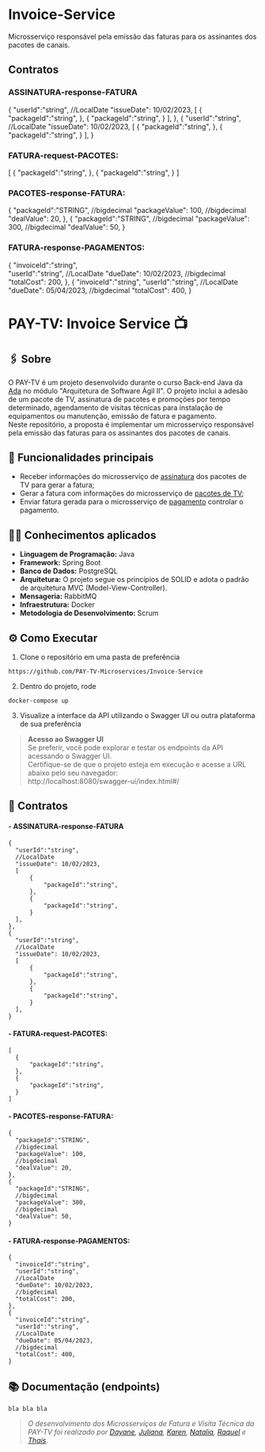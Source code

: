 # Invoice-Service
Microsserviço responsável pela emissão das faturas para os assinantes dos pacotes de canais.

## Contratos
### ASSINATURA-response-FATURA
{
    "userId":"string",
    //LocalDate
    "issueDate": 10/02/2023,
    [
        {
            "packageId":"string",
        },
        {
            "packageId":"string",
        }
    ],
},
{
    "userId":"string",
    //LocalDate
    "issueDate": 10/02/2023,
    [
        {
            "packageId":"string",
        },
        {
            "packageId":"string",
        }
    ],
}

### FATURA-request-PACOTES:
[
    {
        "packageId":"string",
    },
    {
        "packageId":"string",
    }
]

### PACOTES-response-FATURA:
{
    "packageId":"STRING",
    //bigdecimal
    "packageValue": 100,
    //bigdecimal
    "dealValue": 20,
},
{
    "packageId":"STRING",
    //bigdecimal
    "packageValue": 300,
    //bigdecimal
    "dealValue": 50,
}

### FATURA-response-PAGAMENTOS:
{
    "invoiceId":"string",   
    "userId":"string",
    //LocalDate
    "dueDate": 10/02/2023,
    //bigdecimal
    "totalCost": 200,
},
{
    "invoiceId":"string",
    "userId":"string",
    //LocalDate
    "dueDate": 05/04/2023,
    //bigdecimal
    "totalCost": 400,
}

# PAY-TV: Invoice Service 📺

## :paperclips: Sobre

O PAY-TV é um projeto desenvolvido durante o curso Back-end Java da [Ada](https://ada.tech/) no módulo "Arquitetura de Software Ágil II". O projeto inclui a adesão de um pacote de TV, assinatura de pacotes e promoções por tempo determinado, agendamento de visitas técnicas para instalação de equipamentos ou manutenção, emissão de fatura e pagamento.<br>
Neste repositório, a proposta é implementar um microsserviço responsável pela emissão das faturas para os assinantes dos pacotes de canais.

## :pushpin: Funcionalidades principais

- Receber informações do microsserviço de [assinatura](https://github.com/Ar3secchim/Channel-Subscription-Service) dos pacotes de TV para gerar a fatura;
- Gerar a fatura com informações do microsserviço de [pacotes de TV](https://github.com/Ar3secchim/Channel-Package-Service);
- Enviar fatura gerada para o microsserviço de [pagamento](https://github.com/fernanda-reis/1037-pagamento) controlar o pagamento.

## :man_technologist: Conhecimentos aplicados
- **Linguagem de Programação:** Java
- **Framework:** Spring Boot
- **Banco de Dados:** PostgreSQL
- **Arquitetura:** O projeto segue os princípios de SOLID e adota o padrão de arquitetura MVC (Model-View-Controller).
- **Mensageria:** RabbitMQ
- **Infraestrutura:** Docker
- **Metodologia de Desenvolvimento:** Scrum

## ⚙️ Como Executar
1. Clone o repositório em uma pasta de preferência
  ```
  https://github.com/PAY-TV-Microservices/Invoice-Service
  ```
2. Dentro do projeto, rode 
  ```
  docker-compose up
  ```
3. Visualize a interface da API utilizando o Swagger UI ou outra plataforma de sua preferência <br>
> **Acesso ao Swagger UI** <br>
   Se preferir, você pode explorar e testar os endpoints da API acessando o Swagger UI. <br>
   Certifique-se de que o projeto esteja em execução e acesse a URL abaixo pelo seu navegador: <br>
   http://localhost:8080/swagger-ui/index.html#/

## 🤝 Contratos

#### - ASSINATURA-response-FATURA
  ```
{
    "userId":"string",
    //LocalDate
    "issueDate": 10/02/2023,
    [
        {
            "packageId":"string",
        },
        {
            "packageId":"string",
        }
    ],
},
{
    "userId":"string",
    //LocalDate
    "issueDate": 10/02/2023,
    [
        {
            "packageId":"string",
        },
        {
            "packageId":"string",
        }
    ],
}
  ```
#### - FATURA-request-PACOTES:

  ```
[
    {
        "packageId":"string",
    },
    {
        "packageId":"string",
    }
]

  ```
#### - PACOTES-response-FATURA:

  ```
{
    "packageId":"STRING",
    //bigdecimal
    "packageValue": 100,
    //bigdecimal
    "dealValue": 20,
},
{
    "packageId":"STRING",
    //bigdecimal
    "packageValue": 300,
    //bigdecimal
    "dealValue": 50,
}

  ```

#### - FATURA-response-PAGAMENTOS:
  ```
{
    "invoiceId":"string",   
    "userId":"string",
    //LocalDate
    "dueDate": 10/02/2023,
    //bigdecimal
    "totalCost": 200,
},
{
    "invoiceId":"string",
    "userId":"string",
    //LocalDate
    "dueDate": 05/04/2023,
    //bigdecimal
    "totalCost": 400,
}
  ```

## 📚 Documentação (endpoints)
  ```
  bla bla bla
  ```

> _O desenvolvimento dos Microsserviços de Fatura e Visita Técnica da PAY-TV foi realizado por [Dayane](https://github.com/acdayane), [Juliana](https://github.com/julianaando), [Karen](https://github.com/karenCLima), [Natalia](https://github.com/nataliagiacobo), [Raquel](https://github.com/raquelpcarvalho) e [Thaís](https://github.com/tdthais)._
